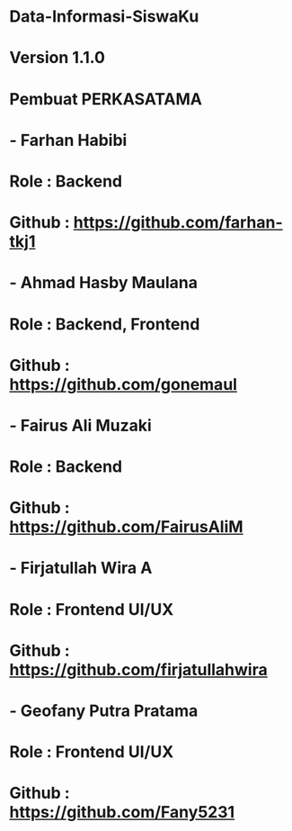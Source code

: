 # Data-Informasi-SiswaKu

# Version 1.1.0

# Pembuat PERKASATAMA
#    - Farhan Habibi
#        Role   : Backend
#        Github : https://github.com/farhan-tkj1
    
#    - Ahmad Hasby Maulana
#       Role   : Backend, Frontend
#       Github : https://github.com/gonemaul

#    - Fairus Ali Muzaki
#       Role   : Backend
#       Github : https://github.com/FairusAliM

#    - Firjatullah Wira A
#       Role   : Frontend UI/UX
#       Github : https://github.com/firjatullahwira

#   - Geofany Putra Pratama
#       Role   : Frontend UI/UX
#       Github : https://github.com/Fany5231

